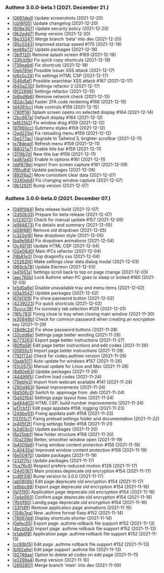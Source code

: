 ### Authme 3.0.0-beta.1 (2021. December 21.)

* [[0661ded](https://github.com/Levminer/authme/commit/0661ded)] Update screenshots (2021-12-20)
* [[cb16f05](https://github.com/Levminer/authme/commit/cb16f05)] Update changelog (2021-12-20)
* [[608e367](https://github.com/Levminer/authme/commit/608e367)] Update security policy (2021-12-20)
* [[9b2edd7](https://github.com/Levminer/authme/commit/9b2edd7)] Bump version (2021-12-20)
* [[8e33247](https://github.com/Levminer/authme/commit/8e33247)] Merge branch 'beta' into dev (2021-12-20)
* [[95c0243](https://github.com/Levminer/authme/commit/95c0243)] Improved startup speed #170 (2021-12-19)
* [[ee88a72](https://github.com/Levminer/authme/commit/ee88a72)] Update packages (2021-12-18)
* [[3bff120](https://github.com/Levminer/authme/commit/3bff120)] Remove splash screen #169 (2021-12-18)
* [[33fcb5b](https://github.com/Levminer/authme/commit/33fcb5b)] Fix quick copy shortcuts (2021-12-18)
* [[739ea9d](https://github.com/Levminer/authme/commit/739ea9d)] Fix shortcuts (2021-12-18)
* [[0eb781e](https://github.com/Levminer/authme/commit/0eb781e)] Possible issuer XSS attack (2021-12-17)
* [[e6c0c24](https://github.com/Levminer/authme/commit/e6c0c24)] Fix settings HTML CSP (2021-12-17)
* [[546dfaf](https://github.com/Levminer/authme/commit/546dfaf)] Possible searchbar XSS attack #167 (2021-12-17)
* [[640a230](https://github.com/Levminer/authme/commit/640a230)] Settings refactor 2 (2021-12-17)
* [[9f22896](https://github.com/Levminer/authme/commit/9f22896)] Settings refactor (2021-12-15)
* [[b8bd9b6](https://github.com/Levminer/authme/commit/b8bd9b6)] Remove network check (2021-12-15)
* [[82dc3ab](https://github.com/Levminer/authme/commit/82dc3ab)] Faster 2FA code rendering #166 (2021-12-15)
* [[d4061cc](https://github.com/Levminer/authme/commit/d4061cc)] Hide controls #159 (2021-12-15)
* [[790ff16](https://github.com/Levminer/authme/commit/790ff16)] Splash screen opens on selected display #164 (2021-12-14)
* [[2bc667a](https://github.com/Levminer/authme/commit/2bc667a)] Default display #164 (2021-12-12)
* [[ef63142](https://github.com/Levminer/authme/commit/ef63142)] Fix window drag #159 (2021-12-12)
* [[97960cc](https://github.com/Levminer/authme/commit/97960cc)] Submenu styles #159 (2021-12-12)
* [[2ed225e](https://github.com/Levminer/authme/commit/2ed225e)] Fix reloading menu #159 (2021-12-12)
* [[5e277ac](https://github.com/Levminer/authme/commit/5e277ac)] Upgrade to Tailwind 3, brighter scrollbar (2021-12-11)
* [[e78dead](https://github.com/Levminer/authme/commit/e78dead)] Refresh menu #159 (2021-12-11)
* [[88021a7](https://github.com/Levminer/authme/commit/88021a7)] Enable title bar #159 (2021-12-11)
* [[3119b7d](https://github.com/Levminer/authme/commit/3119b7d)] New title bar  #159 (2021-12-11)
* [[ad87a45](https://github.com/Levminer/authme/commit/ad87a45)] Enable in options #161 (2021-12-11)
* [[ddf878e](https://github.com/Levminer/authme/commit/ddf878e)] Import from screen capture #161 (2021-12-09)
* [[f9fcdfd](https://github.com/Levminer/authme/commit/f9fcdfd)] Update packages (2021-12-08)
* [[892f8a2](https://github.com/Levminer/authme/commit/892f8a2)] More consistent clear data (2021-12-07)
* [[3240eb8](https://github.com/Levminer/authme/commit/3240eb8)] Fix changing window capture (2021-12-07)
* [[9b1292f](https://github.com/Levminer/authme/commit/9b1292f)] Bump version (2021-12-07)

### Authme 3.0.0-beta.0 (2021. December 07.)

-   [[048f944](https://github.com/Levminer/authme/commit/048f944)] Beta release build (2021-12-07)
-   [[2d50b33](https://github.com/Levminer/authme/commit/2d50b33)] Prepare for beta release (2021-12-07)
-   [[cf23072](https://github.com/Levminer/authme/commit/cf23072)] Check for manual update #157 (2021-12-06)
-   [[e884673](https://github.com/Levminer/authme/commit/e884673)] Fix details and summary (2021-12-05)
-   [[d28f48f](https://github.com/Levminer/authme/commit/d28f48f)] Remove old dropdown (2021-12-05)
-   [[c322e16](https://github.com/Levminer/authme/commit/c322e16)] New dropdown style (2021-12-05)
-   [[ba9e964](https://github.com/Levminer/authme/commit/ba9e964)] Fix dropdown animations (2021-12-04)
-   [[0c45f18](https://github.com/Levminer/authme/commit/0c45f18)] Update HTML CSP (2021-12-04)
-   [[02e08d0](https://github.com/Levminer/authme/commit/02e08d0)] Main IPCs refactor (2021-12-04)
-   [[f4b81e3](https://github.com/Levminer/authme/commit/f4b81e3)] Drop dragonfly css (2021-12-04)
-   [[25262f4](https://github.com/Levminer/authme/commit/25262f4)] Make settings clear data dialog modal (2021-12-03)
-   [[969cb78](https://github.com/Levminer/authme/commit/969cb78)] Update Electron (2021-12-03)
-   [[a41051a](https://github.com/Levminer/authme/commit/a41051a)] Settings scroll back to top on page change (2021-12-03)
-   [[aec765b](https://github.com/Levminer/authme/commit/aec765b)] Lock Authme when PC goes to sleep or locked #160 (2021-12-03)
-   [[e5d0a6e](https://github.com/Levminer/authme/commit/e5d0a6e)] Disable unavailable tray and menu items (2021-12-02)
-   [[d3a3542](https://github.com/Levminer/authme/commit/d3a3542)] Update packages (2021-12-02)
-   [[67d13f9](https://github.com/Levminer/authme/commit/67d13f9)] Fix show password button (2021-12-02)
-   [[4239223](https://github.com/Levminer/authme/commit/4239223)] Fix quick shortcuts (2021-12-02)
-   [[5cccc38](https://github.com/Levminer/authme/commit/5cccc38)] Fix summary tab selection #129 (2021-12-01)
-   [[16fc783](https://github.com/Levminer/authme/commit/16fc783)] Fixing close to tray when closing main window (2021-11-30)
-   [[e30848b](https://github.com/Levminer/authme/commit/e30848b)] Check for common password when creating an encryption key (2021-11-29)
-   [[28d9c2d](https://github.com/Levminer/authme/commit/28d9c2d)] Fix show password buttons (2021-11-28)
-   [[32cdd6e](https://github.com/Levminer/authme/commit/32cdd6e)] Settings page better wording (2021-11-28)
-   [[b773263](https://github.com/Levminer/authme/commit/b773263)] Export page better instructions (2021-11-27)
-   [[80ffa58](https://github.com/Levminer/authme/commit/80ffa58)] Edit page better instructions and edit codes (2021-11-26)
-   [[05655c1](https://github.com/Levminer/authme/commit/05655c1)] Import page better instructions (2021-11-26)
-   [[792f72a](https://github.com/Levminer/authme/commit/792f72a)] Check for codes.authme version (2021-11-26)
-   [[0aab107](https://github.com/Levminer/authme/commit/0aab107)] Auto update for windows #157 (2021-11-26)
-   [[51c0575](https://github.com/Levminer/authme/commit/51c0575)] Manual update for Linux and Mac (2021-11-26)
-   [[8d80e63](https://github.com/Levminer/authme/commit/8d80e63)] Update packages (2021-11-26)
-   [[44499f5](https://github.com/Levminer/authme/commit/44499f5)] Confirm load codes (2021-11-24)
-   [[79ebfe3](https://github.com/Levminer/authme/commit/79ebfe3)] Import from webcam available #141 (2021-11-24)
-   [[290d463](https://github.com/Levminer/authme/commit/290d463)] Speed improvements (2021-11-24)
-   [[8d506c0](https://github.com/Levminer/authme/commit/8d506c0)] Switch to .appimage from .deb (2021-11-24)
-   [[5d42f64](https://github.com/Levminer/authme/commit/5d42f64)] Settings page layout fixes (2021-11-24)
-   [[a484d03](https://github.com/Levminer/authme/commit/a484d03)] HTML CSP, build number improvements (2021-11-24)
-   [[ef7cbf2](https://github.com/Levminer/authme/commit/ef7cbf2)] Edit page appdata #158, logging (2021-11-23)
-   [[249be93](https://github.com/Levminer/authme/commit/249be93)] Fixing appdata path #158 (2021-11-23)
-   [[f3701c7](https://github.com/Levminer/authme/commit/f3701c7)] Fixing preload settings folder and documentation (2021-11-22)
-   [[e495f2f](https://github.com/Levminer/authme/commit/e495f2f)] Fixing settings folder #158 (2021-11-21)
-   [[e2d03c0](https://github.com/Levminer/authme/commit/e2d03c0)] Update packages (2021-11-20)
-   [[6a25bb1](https://github.com/Levminer/authme/commit/6a25bb1)] New folder structure #158 (2021-11-20)
-   [[10a239b](https://github.com/Levminer/authme/commit/10a239b)] Better, smoother window open (2021-11-19)
-   [[b4005b8](https://github.com/Levminer/authme/commit/b4005b8)] Fixing window content protection #156 (2021-11-19)
-   [[c40430a](https://github.com/Levminer/authme/commit/c40430a)] Improved window content protection #156 (2021-11-19)
-   [[6e50970](https://github.com/Levminer/authme/commit/6e50970)] Update packages (2021-11-19)
-   [[232f7fc](https://github.com/Levminer/authme/commit/232f7fc)] Update packages (2021-11-17)
-   [[fce76c6](https://github.com/Levminer/authme/commit/fce76c6)] Respect prefers-reduced-motion #129 (2021-11-17)
-   [[2445187](https://github.com/Levminer/authme/commit/2445187)] Main process deprecate old encryption #154 (2021-11-17)
-   [[cd6f318](https://github.com/Levminer/authme/commit/cd6f318)] Bump version to 3.0.0 (2021-11-17)
-   [[ab5806b](https://github.com/Levminer/authme/commit/ab5806b)] Edit page deprecate old encryption #154 (2021-11-17)
-   [[a9bbc88](https://github.com/Levminer/authme/commit/a9bbc88)] Export page deprecate old encryption #154 (2021-11-16)
-   [[fa11195](https://github.com/Levminer/authme/commit/fa11195)] Application page deprecate old encryption #154 (2021-11-16)
-   [[7a4e993](https://github.com/Levminer/authme/commit/7a4e993)] Confirm page deprecate old encryption #154 (2021-11-16)
-   [[1fb0f90](https://github.com/Levminer/authme/commit/1fb0f90)] Landig page deprecate old encryption #154 (2021-11-16)
-   [[33f14ff](https://github.com/Levminer/authme/commit/33f14ff)] Remove application page animations (2021-11-15)
-   [[134b7ea](https://github.com/Levminer/authme/commit/134b7ea)] New .authme format fixes #152 (2021-11-14)
-   [[78067dd](https://github.com/Levminer/authme/commit/78067dd)] Display shortcuts shorter (2021-11-14)
-   [[0afec65](https://github.com/Levminer/authme/commit/0afec65)] Export page .authme rollback file support #152 (2021-11-13)
-   [[4ecb0a3](https://github.com/Levminer/authme/commit/4ecb0a3)] Import page .authme rollback file support #152 (2021-11-13)
-   [[e1ab6f8](https://github.com/Levminer/authme/commit/e1ab6f8)] Application page .authme rollback file support #152 (2021-11-13)
-   [[cc88b15](https://github.com/Levminer/authme/commit/cc88b15)] Edit page .authme rollback file support #152 (2021-11-13)
-   [[b182a9e](https://github.com/Levminer/authme/commit/b182a9e)] Edit page support .authme file (2021-11-13)
-   [[92746aa](https://github.com/Levminer/authme/commit/92746aa)] Option to delete all codes on edit page (2021-11-11)
-   [[e0298a4](https://github.com/Levminer/authme/commit/e0298a4)] Bump version (2021-11-10)
-   [[2692801](https://github.com/Levminer/authme/commit/2692801)] Merge branch 'main' into dev (2021-11-09)
